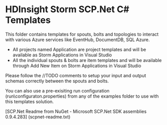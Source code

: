 # HDInsight Storm SCP.Net C# Templates
This folder contains templates for spouts, bolts and topologies to interact with various Azure services like EventHub, DocumentDB, SQL Azure.

* All projects named Application are project templates and will be available as Storm Applications in Visual Studio
* All the individual spouts & bolts are item templates and will be available through Add New Item on Storm Applications in Visual Studio

Please follow the //TODO comments to setup your input and output schemas correctly between the spouts and bolts.

You can also use a pre-exisiting run configuration (run\configuraton.properties) from any of the examples folder to use with this templates solution.

[SCP.Net Readme from NuGet - Microsoft SCP.Net SDK assemblies 0.9.4.283] (scpnet-readme.txt)
